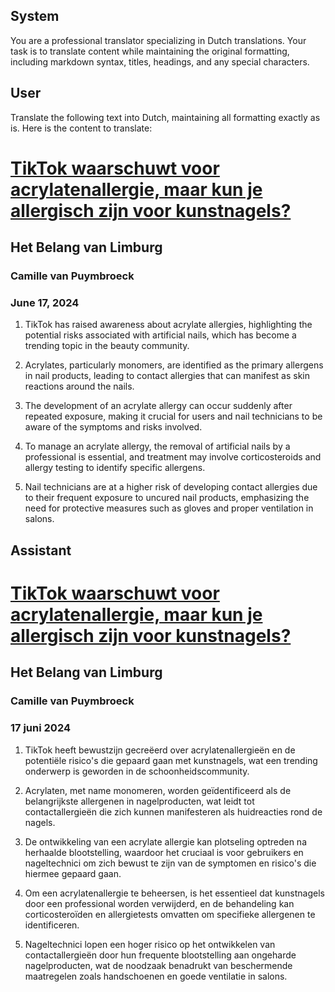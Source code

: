 ## System

You are a professional translator specializing in Dutch translations. 
Your task is to translate content while maintaining the original formatting, including markdown syntax, 
titles, headings, and any special characters.

## User

Translate the following text into Dutch, maintaining all formatting exactly as is.
Here is the content to translate:
# [TikTok waarschuwt voor acrylatenallergie, maar kun je allergisch zijn voor kunstnagels?](https://advance.lexis.com/api/document?collection=news&id=urn:contentItem:6C8N-PJ81-JC3Y-T1N2-00000-00&context=1519360)
## Het Belang van Limburg
### Camille van Puymbroeck
### June 17, 2024

1. TikTok has raised awareness about acrylate allergies, highlighting the potential risks associated with artificial nails, which has become a trending topic in the beauty community.

2. Acrylates, particularly monomers, are identified as the primary allergens in nail products, leading to contact allergies that can manifest as skin reactions around the nails.

3. The development of an acrylate allergy can occur suddenly after repeated exposure, making it crucial for users and nail technicians to be aware of the symptoms and risks involved.

4. To manage an acrylate allergy, the removal of artificial nails by a professional is essential, and treatment may involve corticosteroids and allergy testing to identify specific allergens.

5. Nail technicians are at a higher risk of developing contact allergies due to their frequent exposure to uncured nail products, emphasizing the need for protective measures such as gloves and proper ventilation in salons.

## Assistant

# [TikTok waarschuwt voor acrylatenallergie, maar kun je allergisch zijn voor kunstnagels?](https://advance.lexis.com/api/document?collection=news&id=urn:contentItem:6C8N-PJ81-JC3Y-T1N2-00000-00&context=1519360)
## Het Belang van Limburg
### Camille van Puymbroeck
### 17 juni 2024

1. TikTok heeft bewustzijn gecreëerd over acrylatenallergieën en de potentiële risico's die gepaard gaan met kunstnagels, wat een trending onderwerp is geworden in de schoonheidscommunity.

2. Acrylaten, met name monomeren, worden geïdentificeerd als de belangrijkste allergenen in nagelproducten, wat leidt tot contactallergieën die zich kunnen manifesteren als huidreacties rond de nagels.

3. De ontwikkeling van een acrylate allergie kan plotseling optreden na herhaalde blootstelling, waardoor het cruciaal is voor gebruikers en nageltechnici om zich bewust te zijn van de symptomen en risico's die hiermee gepaard gaan.

4. Om een acrylatenallergie te beheersen, is het essentieel dat kunstnagels door een professional worden verwijderd, en de behandeling kan corticosteroïden en allergietests omvatten om specifieke allergenen te identificeren.

5. Nageltechnici lopen een hoger risico op het ontwikkelen van contactallergieën door hun frequente blootstelling aan ongeharde nagelproducten, wat de noodzaak benadrukt van beschermende maatregelen zoals handschoenen en goede ventilatie in salons.

